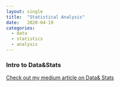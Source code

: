 ```yaml
---
layout: single
title:  "Statistical Analysis"
date:   2020-04-19
categories: 
  - data
  - statistics
  - analysis
---
```



### Intro to Data&Stats
[Check out my medium article on Data& Stats](https://medium.com/@sibakmoussa/5-min-intro-to-data-stats-330ffbee8b41)

